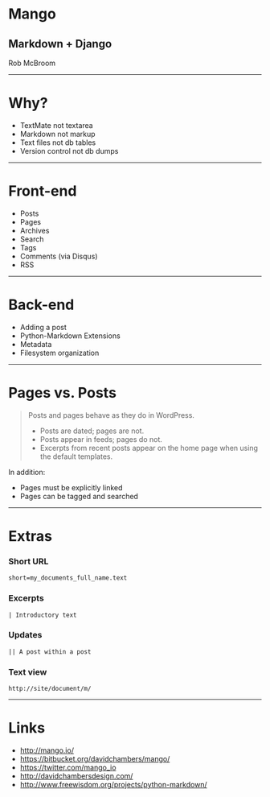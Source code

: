 # Mango #

## Markdown + Django ##

Rob McBroom

* * * * * * * *

# Why? #

  * TextMate not textarea
  * Markdown not markup
  * Text files not db tables
  * Version control not db dumps

* * * * * * * *

# Front-end #

  * Posts
  * Pages
  * Archives
  * Search
  * Tags
  * Comments (via Disqus)
  * RSS

* * * * * * * *

# Back-end #

  * Adding a post
  * Python-Markdown Extensions
  * Metadata
  * Filesystem organization

* * * * * * * *

# Pages vs. Posts #

> Posts and pages behave as they do in WordPress.
> 
>   * Posts are dated; pages are not.
>   * Posts appear in feeds; pages do not.
>   * Excerpts from recent posts appear on the home page when using the default templates.

In addition:

  * Pages must be explicitly linked
  * Pages can be tagged and searched

* * * * * * * *

# Extras #

### Short URL ###
  
    short=my_documents_full_name.text
  
### Excerpts ###
  
    | Introductory text
  
### Updates ###
  
    || A post within a post
  
### Text view ###
  
    http://site/document/m/

* * * * * * * *

# Links #

  * http://mango.io/
  * https://bitbucket.org/davidchambers/mango/
  * https://twitter.com/mango_io
  * http://davidchambersdesign.com/
  * http://www.freewisdom.org/projects/python-markdown/
